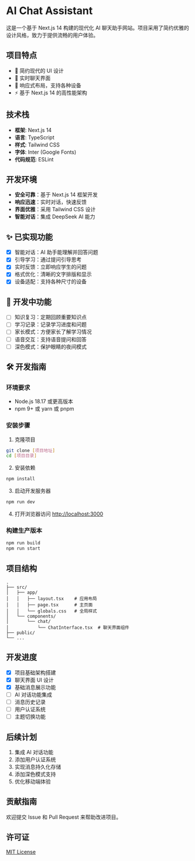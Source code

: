 # AI Chat Assistant

这是一个基于 Next.js 14 构建的现代化 AI 聊天助手网站。项目采用了简约优雅的设计风格，致力于提供流畅的用户体验。

## 项目特点

- 🎨 简约现代的 UI 设计
- 💬 实时聊天界面
- 📱 响应式布局，支持各种设备
- ⚡ 基于 Next.js 14 的高性能架构

## 技术栈

- **框架**: Next.js 14
- **语言**: TypeScript
- **样式**: Tailwind CSS
- **字体**: Inter (Google Fonts)
- **代码规范**: ESLint

## 开发环境

- **安全可靠**：基于 Next.js 14 框架开发
- **响应迅速**：实时对话，快速反馈
- **界面优雅**：采用 Tailwind CSS 设计
- **智能对话**：集成 DeepSeek AI 能力

## ✨ 已实现功能

- [x] 智能对话：AI 助手能理解并回答问题
- [x] 引导学习：通过提问引导思考
- [x] 实时反馈：立即响应学生的问题
- [x] 格式优化：清晰的文字排版和显示
- [x] 设备适配：支持各种尺寸的设备

## 🚀 开发中功能

- [ ] 知识复习：定期回顾重要知识点
- [ ] 学习记录：记录学习进度和问题
- [ ] 家长模式：方便家长了解学习情况
- [ ] 语音交互：支持语音提问和回答
- [ ] 深色模式：保护眼睛的夜间模式

## 🛠️ 开发指南

### 环境要求
- Node.js 18.17 或更高版本
- npm 9+ 或 yarn 或 pnpm

### 安装步骤

1. 克隆项目
```bash
git clone [项目地址]
cd [项目目录]
```

2. 安装依赖
```bash
npm install
```

3. 启动开发服务器
```bash
npm run dev
```

4. 打开浏览器访问 [http://localhost:3000](http://localhost:3000)

### 构建生产版本

```bash
npm run build
npm run start
```

## 项目结构

```
.
├── src/
│   ├── app/
│   │   ├── layout.tsx    # 应用布局
│   │   ├── page.tsx      # 主页面
│   │   └── globals.css   # 全局样式
│   └── components/
│       └── chat/
│           └── ChatInterface.tsx  # 聊天界面组件
├── public/
└── ...
```

## 开发进度

- [x] 项目基础架构搭建
- [x] 聊天界面 UI 设计
- [x] 基础消息展示功能
- [ ] AI 对话功能集成
- [ ] 消息历史记录
- [ ] 用户认证系统
- [ ] 主题切换功能

## 后续计划

1. 集成 AI 对话功能
2. 添加用户认证系统
3. 实现消息持久化存储
4. 添加深色模式支持
5. 优化移动端体验

## 贡献指南

欢迎提交 Issue 和 Pull Request 来帮助改进项目。

## 许可证

[MIT License](LICENSE)
